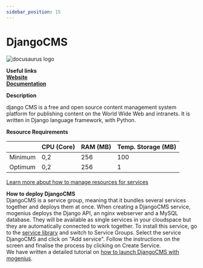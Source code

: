 ```yaml
---
sidebar_position: 15
---
```


# DjangoCMS

![docusaurus logo](https://api.mogenius.com/file/id/48fec170-05df-434e-9462-c2cf434c5eb2)

**Useful links**  
**[Website](https://www.django-cms.org/en/)**  
**[Documentation](https://docs.django-cms.org)**  

**Description**

django CMS is a free and open source content management system platform for publishing content on the World Wide Web and intranets. It is written in Django language framework, with Python.

**Resource Requirements**

||CPU (Core)|RAM (MB)  |Temp. Storage (MB)|
|--|--|--|--|
| Minimum | 0,2 |256| 100
| Optimum | 0,2 |256| 1

[Learn more about how to manage resources for services](#)

**How to deploy DjangoCMS**  
DjangoCMS is a service group, meaning that it bundles several services together and deploys them at once. When creating a DjangoCMS service, mogenius deploys the Django API, an nginx webserver and a MySQL database. They will be available as single services in your cloudspace but they are automatically connected to work together.
To install this service, go to the [service library](#) and switch to Service Groups. Select the service DjangoCMS and click on "Add service". Follow the instructions on the screen and finalise the process by clicking on Create Service.  
We have written a detailed tutorial on [how to launch DjangoCMS with mogenius](#).
